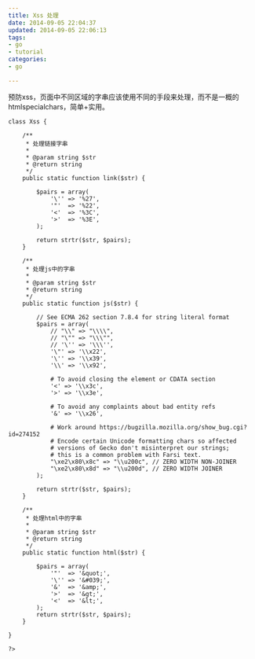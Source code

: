 ```yaml
---
title: Xss 处理
date: 2014-09-05 22:04:37
updated: 2014-09-05 22:06:13
tags: 
- go
- tutorial
categories: 
- go

---
```

预防xss，页面中不同区域的字串应该使用不同的手段来处理，而不是一概的htmlspecialchars，简单+实用。

    class Xss {
    


<!--more-->


        /**
         * 处理链接字串
         *
         * @param string $str
         * @return string
         */
        public static function link($str) {
    
            $pairs = array(
                '\'' => '%27',
                '"'  => '%22',
                '<'  => '%3C',
                '>'  => '%3E',
            );
    
            return strtr($str, $pairs);
        }
    
        /**
         * 处理js中的字串
         *
         * @param string $str
         * @return string
         */
        public static function js($str) {
    
            // See ECMA 262 section 7.8.4 for string literal format
            $pairs = array(
                // "\\" => "\\\\",
                // "\"" => "\\\"",
                // '\'' => '\\\'',
                '\"' => '\\x22',
                '\'' => '\\x39',
                '\\' => '\\x92',
    
                # To avoid closing the element or CDATA section
                '<' => '\\x3c',
                '>' => '\\x3e',
    
                # To avoid any complaints about bad entity refs
                '&' => '\\x26',
    
                # Work around https://bugzilla.mozilla.org/show_bug.cgi?id=274152
                # Encode certain Unicode formatting chars so affected
                # versions of Gecko don't misinterpret our strings;
                # this is a common problem with Farsi text.
                "\xe2\x80\x8c" => "\\u200c", // ZERO WIDTH NON-JOINER
                "\xe2\x80\x8d" => "\\u200d", // ZERO WIDTH JOINER
            );
    
            return strtr($str, $pairs);
        }
    
        /**
         * 处理html中的字串
         *
         * @param string $str
         * @return string
         */
        public static function html($str) {
    
            $pairs = array(
                '"'  => '&quot;',
                '\'' => '&#039;',
                '&'  => '&amp;',
                '>'  => '&gt;',
                '<'  => '&lt;',
            );
            return strtr($str, $pairs);
        }
    
    }
    
    ?>